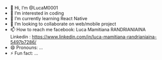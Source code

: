 - 👋 Hi, I’m @LucaM0001
- 👀 I’m interested in coding
- 🌱 I’m currently learning React Native
- 💞️ I’m looking to collaborate on web/mobile project
- 📫 How to reach me facebook: Luca Mamitiana RANDRIANIAINA Linkedin : https://www.linkedin.com/in/luca-mamitiana-randrianiaina-5497b7286/
- 😄 Pronouns: ...
- ⚡ Fun fact: ...

<!---
LucaM0001/LucaM0001 is a ✨ special ✨ repository because its `README.md` (this file) appears on your GitHub profile.
You can click the Preview link to take a look at your changes.
--->
